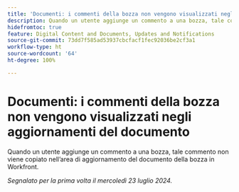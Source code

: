 ```yaml
---
title: 'Documenti: i commenti della bozza non vengono visualizzati negli aggiornamenti del documento'
description: Quando un utente aggiunge un commento a una bozza, tale commento non viene copiato nell’area di aggiornamento del documento della bozza in Workfront.
hidefromtoc: true
feature: Digital Content and Documents, Updates and Notifications
source-git-commit: 73dd7f585ad53937cbcfacf1fec92036be2cf3a1
workflow-type: ht
source-wordcount: '64'
ht-degree: 100%

---
```



# Documenti: i commenti della bozza non vengono visualizzati negli aggiornamenti del documento

Quando un utente aggiunge un commento a una bozza, tale commento non viene copiato nell’area di aggiornamento del documento della bozza in Workfront.

_Segnalato per la prima volta il mercoledì 23 luglio 2024._

